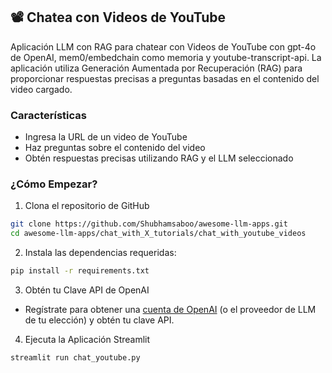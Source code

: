 ## 📽️ Chatea con Videos de YouTube

Aplicación LLM con RAG para chatear con Videos de YouTube con gpt-4o de OpenAI, mem0/embedchain como memoria y youtube-transcript-api. La aplicación utiliza Generación Aumentada por Recuperación (RAG) para proporcionar respuestas precisas a preguntas basadas en el contenido del video cargado.

### Características

- Ingresa la URL de un video de YouTube
- Haz preguntas sobre el contenido del video
- Obtén respuestas precisas utilizando RAG y el LLM seleccionado

### ¿Cómo Empezar?

1. Clona el repositorio de GitHub

```bash
git clone https://github.com/Shubhamsaboo/awesome-llm-apps.git
cd awesome-llm-apps/chat_with_X_tutorials/chat_with_youtube_videos
```
2. Instala las dependencias requeridas:

```bash
pip install -r requirements.txt
```
3. Obtén tu Clave API de OpenAI

- Regístrate para obtener una [cuenta de OpenAI](https://platform.openai.com/) (o el proveedor de LLM de tu elección) y obtén tu clave API.

4. Ejecuta la Aplicación Streamlit
```bash
streamlit run chat_youtube.py
```

